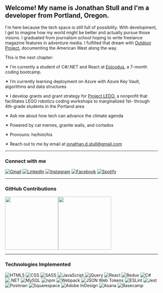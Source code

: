 <h2>Welcome! My name is Jonathan Stull and I'm a developer from Portland, Oregon.</h2>

<p>I'm here because the tech space is still full of possibility. With development, I get to imagine how my world might be better and actually pursue those visions. I graduated from journalism school hoping to write freelance magazine features in adventure media. I fulfilled that dream with <a href="http://www.outdoorproject.com">Outdoor Project</a>, documenting the American West along the way.</p>

<p>This is the next chapter:</p>

<p>✶ I'm currently a student of C#/.NET and React at <a href="http://www.epicodus.com">Epicodus</a>, a 7-month coding bootcamp.</p>
<p>✶ I’m currently learning deployment on Azure with Azure Key Vault, algorithms and data structures</p>
<p>✶ I develop grants and grant strategy for <a href="http://projectledo.org">Project LEDO</a>, a nonprofit that facilitates LEGO robotics coding workshops to marginalized 1st- through 4th-grade students in the Portland area</p>
<p>✶ Ask me about how tech can advance the climate agenda</p>
<p>✶ Powered by cat memes, granite walls, and cortados</p>
<p>✶ Pronouns: he/him/his</p>
<p>✶ Reach out to me by email at <a href="mailto:jonathan.d.stull@gmail.com">jonathan.d.stull@gmail.com</a></p>
  
<hr>

<h3>Connect with me</h3>

<!-- SOCIAL HREFs -->
<p>
  <!--  Gmail  -->
  <a href="mailto:jonathan.d.stull@gmail.com"><img alt="Gmail" src="https://img.shields.io/badge/Gmail-D14836?style=for-the-badge&logo=gmail&logoColor=white" /></a>
  <!--  LinkedIn  -->
  <a href="https://www.linkedin.com/in/jonathanstull/"><img alt="LinkedIn" src="https://img.shields.io/badge/LinkedIn-0077B5?style=for-the-badge&logo=linkedin&logoColor=white"  /></a>
  <!--  Instagram  -->
  <a href="https://www.instagram.com/jonathandstull/"> <img alt="Instagram" src="https://img.shields.io/badge/Instagram-E4405F?style=for-the-badge&logo=instagram&logoColor=white"  /></a>
  <!--  Facebook  -->
  <a href="https://www.facebook.com/jonathan.stull.18/"><img alt="Facebook" src="https://img.shields.io/badge/Facebook-1877F2?style=for-the-badge&logo=facebook&logoColor=white" /></a>
  <!--  Spotify  -->
  <a href="https://open.spotify.com/user/jonathan.d.stull?si=6d51998f7dbb4b5c"><img alt="Spotify" src="https://img.shields.io/badge/Spotify-1ED760?&style=for-the-badge&logo=spotify&logoColor=white" /></a>
</p>

<hr>

<h3>GitHub Contributions</h3>

<!-- GitHub commit and languages stats -->
  <img height="175px" src="https://github-readme-stats.vercel.app/api?username=mountainfawkes&show_icons=true&theme=maroongold&count_private=true" /><img height="175px" src="https://github-readme-stats.vercel.app/api/top-langs/?username=mountainfawkes&theme=maroongold" />

<hr>

<!-- Future placement for CO2 offsets data -->
<!-- Future placement for LeetCode, HackerRank, Edabit -->

<h3>Technologies Implemented</h3>

<p>
  <!-- HTML5 --> <img alt="HTML5" src="https://img.shields.io/badge/HTML5-E34F26?style=for-the-badge&logo=html5&logoColor=white" />
  <!-- CSS --> <img alt="CSS" src="https://img.shields.io/badge/CSS-E772C5?&style=for-the-badge&logo=css3&logoColor=white" />
  <!-- SASS --> <img alt="SASS" src="https://img.shields.io/badge/Sass-E772C5?style=for-the-badge&logo=sass&logoColor=white" />
  <!-- JavaScript --> <img alt="JavaScript" src="https://img.shields.io/badge/javascript-F7DF1E?style=for-the-badge&logo=javascript&logoColor=black" />
  <!-- jQuery --> <img alt="jQuery" src="https://img.shields.io/badge/jQuery-F7DF1E?style=for-the-badge&logo=jquery&logoColor=white" />
  <!-- React --> <img alt="React" src="https://img.shields.io/badge/React-0A1831?style=for-the-badge&logo=react&logoColor=61DAFB" />
  <!-- Redux --> <img alt="Redux" src="https://img.shields.io/badge/Redux-0A1831?style=for-the-badge&logo=redux&logoColor=white" />
  <!-- C# --> <img alt="C#" src="https://img.shields.io/badge/C%23-239120?style=for-the-badge&logo=c-sharp&logoColor=white" />
  <!-- .NET --> <img alt=".NET" src="https://img.shields.io/badge/.NET-239120?style=for-the-badge&logo=dotnet&logoColor=white" />
  <!-- MySQL --> <img alt="MySQL" src="https://img.shields.io/badge/MySQL-239120?style=for-the-badge&logo=mysql&logoColor=white" />
  <!-- Heroku <img alt="Heroku" src="https://img.shields.io/badge/Heroku-430098?style=for-the-badge&logo=heroku&logoColor=white" /> -->
  <!-- npm --> <img alt="npm" src="https://img.shields.io/badge/npm-C21325?style=for-the-badge&logo=npm&logoColor=white" />
  <!-- Webpack --> <img alt="Webpack" src="https://img.shields.io/badge/webpack-C21325?style=for-the-badge&logo=webpack&logoColor=white" />
  <!-- JWT --> <img alt="JSON Web Tokens" src="https://img.shields.io/badge/jwt-8DD6F9?style=for-the-badge&logo=jsonwebtokens&logoColor=white" />
  <!-- ESLint --> <img alt="ESLint" src="https://img.shields.io/badge/eslint-0769AD?style=for-the-badge&logo=eslint&logoColor=white" />
  <!-- Jest --> <img alt="Jest" src="https://img.shields.io/badge/Jest-0769AD?style=for-the-badge&logo=jest&logoColor=white" />
  <!-- Postman --> <img alt="Postman" src="https://img.shields.io/badge/Postman-0769AD?style=for-the-badge&logo=Postman&logoColor=white" />
  <!-- Squarespace --> <img alt="Squarespace" src="https://img.shields.io/badge/squarespace-593D88?style=for-the-badge&logo=squarespace&logoColor=white" />
  <!-- Adobe InDesign --> <img alt="Adobe InDesign" src="https://img.shields.io/badge/indesign-593D88?style=for-the-badge&logo=adobeindesign&logoColor=white" />
  <!-- Asana --> <img alt="Asana" src="https://img.shields.io/badge/asana-593D88?style=for-the-badge&logo=asana&logoColor=white" />
  <!-- Basecamp --> <img alt="Basecamp" src="https://img.shields.io/badge/basecamp-593D88?style=for-the-badge&logo=basecamp&logoColor=white" />
  
  <!-- To add technologies:
    Template URL: https://img.shields.io/badge/{TEXT}-{HEX-COLOR}?style=for-the-badge&logo={LOGO-NAME}&logoColor=white
    Find an icon on https://simpleicons.org/ and update the link with the following changes
    {TEXT} = Paste your badge text
    {HEX-COLOR} = Paste your hex color whithout "#" from Simple Icon
    {LOGO-NAME} = Logo name from Simple Icon
  -->
  
  <!--  Color scheme:
    Green (C# relatives): 239120
    Orange (HTML relatives): E34F26
    Yellow (JavaScript relatives): F7DF1E
    Navy blue (React relatives): 0A1831
    Light blue (auth relatives): 8DD6F9
    Blue (debug relatives): 0769AD
    Purple (Parallel skill relatives): 593D88
    Pink (SASS relatives): E772C5
  -->
</p>
